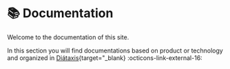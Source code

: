
# :books: Documentation

Welcome to the documentation of this site.

In this section you will find documentations based on product or technology and organized in [Diátaxis](Diátaxis){target="_blank} :octicons-link-external-16:

